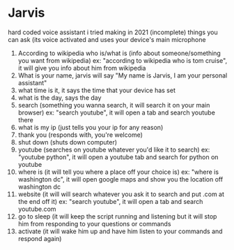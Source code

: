 # Jarvis
hard coded voice assistant i tried making in 2021 (incomplete)
things you can ask (its voice activated and uses your device's main microphone
1. According to wikipedia who is/what is (info about someone/something you want from wikipedia) ex: "according to wikipedia who is tom cruise", it will give you info about him from wikipedia
2. What is your name, jarvis will say "My name is Jarvis, I am your personal assistant"
3. what time is it, it says the time that your device has set
4. what is the day, says the day
5. search (something you wanna search, it will search it on your main browser) ex: "search youtube", it will open a tab and search youtube there
6. what is my ip (just tells you your ip for any reason)
7. thank you (responds with, you're welcome)
8. shut down (shuts down computer)
9. youtube (searches on youtube whatever you'd like it to search) ex: "youtube python", it will open a youtube tab and search for python on youtube
10. where is (it will tell you where a place off your choice is) ex: "where is washington dc", it will open google maps and show you the location off washington dc
11. website (it will will search whatever you ask it to search and put .com at the end off it) ex: "search youtube", it will open a tab and search youtube.com
12. go to sleep (it will keep the script running and listening but it will stop him from responding to your questions or commands
13. activate (it will wake him up and have him listen to your commands and respond again)
